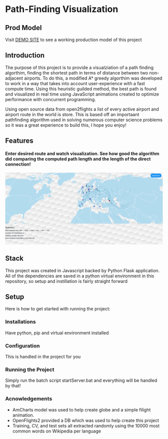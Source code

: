 # Path-Finding Visualization

## Prod Model
Visit [DEMO SITE](https://stefanvercillo.com/path-finding-visualization) to see a working production model of this project

## Introduction

The purpose of this project is to provide a visualziation of a path finding algorthim, finding the shortest path in terms of distance between two non-adjacent airports. To do this, a modified A* greedy algorthim was developed to work in a way that takes into account user-experience with a fast compute time. Using this heuristic guilded method, the best path is found and visualized in real time using JavaScript animations created to optimize performance with concurrent programming.

Using open source data from open2flights a list of every active airport and airport route in the world is store. This is based off an importaant pathfinding algorithm used in solving numerous computer science problems so it was a great experience to build this, I hope you enjoy!

## Features

  
#### Enter desired route and watch visualization. See how good the algorithm did comparing the computed path length and the length of the direct connection! 
  ![](/static/images/map.PNG)


## Stack
This project was created in Javascript backed by Python Flask application. All of the dependencies are saved in a python virtual environment in this repository, so setup and instillation is fairly straight forward


## Setup
Here is how to get started with running the project:

### Installations
Have python, pip and virtual environment installed

### Configuration
This is handled in the project for you

### Running the Project
Simply run the batch script startServer.bat and everything will be handled by that!

### Acnowledgements
* AmCharts model was used to help create globe and a simple filight animation. 
* OpenFlights2 provided a DB which was used to help create this project
* Training, CV, and test sets all extracted randomly using the 10000 most common words on Wikipedia per language

